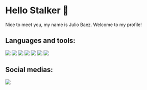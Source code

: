 # Hello Stalker 👋

Nice to meet you, my name is Julio Baez. Welcome to my profile!

## Languages and tools:


<img src="https://img.shields.io/badge/JavaScript-000?style=for-the-badge&logo=javascript&logoColor=white" /> <img src="https://img.shields.io/badge/Python-000?style=for-the-badge&logo=python&logoColor=white" /> <img src="https://img.shields.io/badge/C-000?style=for-the-badge&logo=c&logoColor=white" /> <img src="https://img.shields.io/badge/HTML5-E34F26?style=for-the-badge&logo=html5&logoColor=white" /> <img src="https://img.shields.io/badge/CSS3-1572B6?style=for-the-badge&logo=css3&logoColor=white" />
<img src="https://img.shields.io/badge/MySQL-005C84?style=for-the-badge&logo=mysql&logoColor=white&logoColor=white" /> <img src="https://img.shields.io/badge/PHP-777BB4?style=for-the-badge&logo=php&logoColor=white" />

## Social medias:

<a href="https://www.linkedin.com/in/j%C3%BAlio-baez-604326244/" target="_blank">
  <img src="https://img.shields.io/badge/LinkedIn-blue?style=for-the-badge&logo=linkedin&logoColor=white" />
</a>
